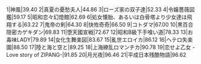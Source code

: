 1|神風|39.40
2|真夏の憂愁夫人|44.86
3|ローズ家の双子達|52.33
4|令嬢薔薇図鑑|59.17
5|昭和恋々幻燈館|62.69
6|処女懐胎、あるいは白骨塔より少女達は飛翔する|63.22
7|鬼帝の剣|64.30
8|快恠奇奇|66.50
9|コトダマ|67.00
10|黒百合隠密カゲキダン|69.83
11|堕天國宣戦|72.67
12|昭和B級下手喰い道|78.33
13|お毒味LADY|79.89
14|女化生舞楽図|83.67
15|亂世エロイカ|86.12
16|ヘテロ失楽園|88.50
17|陸と海と空と|89.25
18|上海繚乱ロマンチカ|90.78
19|恋せよ乙女 -Love story of ZIPANG-|91.85
20|月光夜|96.46
21|平成日本残酷物語|96.62
